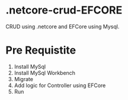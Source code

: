 # .netcore-crud-EFCORE
CRUD using .netcore and EFCore using Mysql.

# Pre Requistite 
1. Install MySql 
2. Install MySql Workbench 
3. Migrate  
4. Add logic for Controller using EFCore 
5. Run 